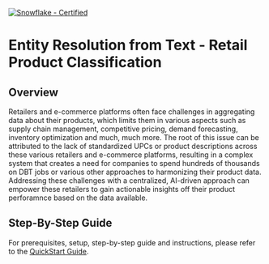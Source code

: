 [![Snowflake - Certified](https://img.shields.io/badge/Snowflake-Certified-2ea44f?style=for-the-badge&logo=snowflake)](https://developers.snowflake.com/solutions/)

# Entity Resolution from Text - Retail Product Classification

## Overview
Retailers and e-commerce platforms often face challenges in aggregating data about their products, which limits them in various aspects such as supply chain management, competitive pricing, demand forecasting, inventory optimization and much, much more. The root of this issue can be attributed to the lack of standardized UPCs or product descriptions across these various retailers and e-commerce platforms, resulting in a complex system that creates a need for companies to spend hundreds of thousands on DBT jobs or various other approaches to harmonizing their product data. Addressing these challenges with a centralized, AI-driven approach can empower these retailers to gain actionable insights off their product perforamnce based on the data available.

## Step-By-Step Guide
For prerequisites, setup, step-by-step guide and instructions, please refer to the [QuickStart Guide](https://quickstarts.snowflake.com/guide/getting-started-with-entity-resolution-retail-product-classification-for-aggregated-insights/#0).
